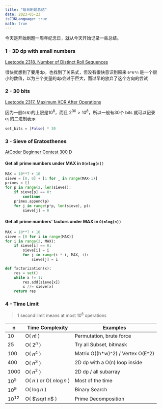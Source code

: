 ```yaml
---
title: "每日刷题总结"
date: 2023-05-23
isCJKLanguage: true
math: true
---
```


今天是开始刷题一周年纪念日，就从今天开始记录一些总结。

### 1 - 3D dp with small numbers

[Leetcode 2318. Number of Distinct Roll Sequences](https://leetcode.com/problems/number-of-distinct-roll-sequences/)

很快就想到了要用dp，也找到了关系式，但没有很快意识到原来 `6*6*n` 是一个很小的数值，以为三个变量的dp会过于巨大，而过早的放弃了这个方向的尝试

### 2 - 30 bits

[Leetcode 2317. Maximum XOR After Operations](https://leetcode.com/problems/maximum-xor-after-operations/)

因为一般`O(N)`的上限是$10^8$，而且 $2^{30} > 10^8$，所以一般有30个 bits 就可以记录 $a_i$ 的二进制表示

```python
set_bits = [False] * 30
```

### 3 - Sieve of Eratosthenes

[AtCoder Beginner Contest 300 D](https://atcoder.jp/contests/abc300/tasks/abc300_d)

#### Get all prime numbers under MAX in `O(nlog(n))`

```python
MAX = 10**7 + 10
sieve = [0, 0] + [1 for _ in range(MAX-1)]
primes = []
for p in range(2, len(sieve)):
    if sieve[p] == 0: 
        continue
    primes.append(p)
    for j in range(p*p, len(sieve), p): 
        sieve[j] = 0
```

#### Get all prime numbers' factors under MAX in `O(nlog(n))`

```python
MAX = 10**7 + 10
sieve = [0 for i in range(MAX)]
for i in range(2, MAX):
    if sieve[i] == 0:
        sieve[i] = i
        for j in range(i * i, MAX, i):
            sieve[j] = i

def factorization(x):
    res = set()
    while x != 1:
        res.add(sieve[x])
        x //= sieve[x]
    return res
```

### 4 - Time Limit

> 1 second limit means at most $10^8$ operations

| n                     | Time Complexity                   |               Examples            |
| ----------------------| ----------------------------------|---------------------------------- |
| $10$                    | O( $n!$ )                        | Permutation, brute force          |
| $25$                    | O( $2^n$ )                          | Try all Subset, bitmask           |
| $100$                   | O( $n^4$ )                          | Matrix O((h*w)^2) / Vertex O(E^2) |
| $400$                   | O( $n^3$ )                        | 2D dp with a O(n) loop inside     |
| $1000$                 | O( $n^2$ )                         | 2D dp / all subarray              |
| $10^5$                | O( $n$ ) or O( $n\log n$ )              | Most of the time                  |
| $10^9$                | O( $\log n$ )                         | Binary Search                     |
| $10^{12}$             | O( $\sqrt n$ )                         | Prime Decomposition              |